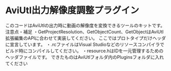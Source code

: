# AviUtl出力解像度調整プラグイン
このコードはAviUtlの出力時に動画の解像度を変換できるツールのキットです。
注意点・補足
・GetProjectResolution、GetObjectCount、GetObjectはAviUtl拡張編集のAPIに合わせて実装してください。
  ここではプロトタイプだけヘッダに宣言しています。
・.rcファイルはVisual Studioなどのリソースコンパイラでビルド時にコンパイルしてください。
・resource.hはIDを一元管理するためのヘッダファイルです。
できたものはAviUtlフォルダ内のPluginsフォルダに入れてください
